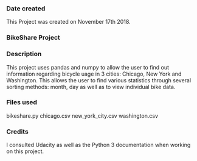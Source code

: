 ### Date created
This Project was created on November 17th 2018.

### BikeShare Project

### Description
This project uses pandas and numpy to allow the user to find out information regarding bicycle uage in 3 cities: Chicago, New York and Washington. This allows the user to find various statistics through several sorting methods: month, day as well as to view individual bike data.

### Files used
bikeshare.py
chicago.csv
new_york_city.csv
washington.csv


### Credits
I consulted Udacity as well as the Python 3 documentation when working on this project.
